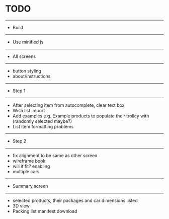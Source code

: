# TODO

----------------
- Build
----------------
- Use minified js

----------------
- All screens
----------------
- button styling
- about/instructions

----------------
- Step 1
----------------
- After selecting item from autocomplete, clear text box
- Wish list import
- Add examples e.g. Example products to populate their trolley with (randomly selected maybe?)
- List item formatting problems

----------------
- Step 2
----------------
- fix alignment to be same as other screen
- wireframe book
- will it fit? enabling
- multiple cars

----------------
- Summary screen
----------------
- selected products, their packages and car dimensions listed
- 3D view
- Packing list manifest download
